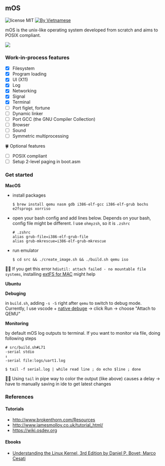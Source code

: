 ## mOS

![license MIT](https://img.shields.io/badge/license-MIT-blue>)
[![By Vietnamese](https://raw.githubusercontent.com/webuild-community/badge/master/svg/by.svg)](https://webuild.community)

mOS is the unix-like operating system developed from scratch and aims to POSIX compliant.

[![](https://i.imgur.com/DZB1mn9.png)](https://www.youtube.com/watch?v=y3h7E1nkaUs "mOS")

### Work-in-process features

- [x] Filesystem
- [x] Program loading
- [x] UI (X11)
- [x] Log
- [x] Networking
- [x] Signal
- [x] Terminal
- [ ] Port figlet, fortune
- [ ] Dynamic linker
- [ ] Port GCC (the GNU Compiler Collection)
- [ ] Browser
- [ ] Sound
- [ ] Symmetric multiprocessing

🍀 Optional features

- [ ] POSIX compliant
- [ ] Setup 2-level paging in boot.asm

### Get started

**MacOS**

- install packages

  ```
  $ brew install qemu nasm gdb i386-elf-gcc i386-elf-grub bochs e2fsprogs xorriso
  ```

- open your bash config and add lines below. Depends on your bash, config file might be different. I use `ohmyzsh`, so it is `.zshrc`

  ```
  # .zshrc
  alias grub-file=i386-elf-grub-file
  alias grub-mkrescue=i386-elf-grub-mkrescue
  ```

- run emulator

  ```
  $ cd src && ./create_image.sh && ./build.sh qemu iso
  ```

✍🏻 If you get this error `hdiutil: attach failed - no mountable file systems`, installing [extFS for MAC](https://www.paragon-software.com/home/extfs-mac/) might help

**Ubuntu**

**Debuging**

in `build.sh`, adding `-s -S` right after `qemu` to switch to debug mode. Currently, I use vscode + [native debuge](https://marketplace.visualstudio.com/items?itemName=webfreak.debug) -> click Run -> choose "Attach to QEMU"

**Monitoring**

by default mOS log outputs to terminal. If you want to monitor via file, doing following steps

```
# src/build.sh#L71
-serial stdio
↓
-serial file:logs/uart1.log
```

```
$ tail -f serial.log | while read line ; do echo $line ; done
```

✍🏻 Using `tail` in pipe way to color the output (like above) causes a delay -> have to manually saving in ide to get latest changes

### References

#### Tutorials

- http://www.brokenthorn.com/Resources
- http://www.jamesmolloy.co.uk/tutorial_html/
- https://wiki.osdev.org

#### Ebooks

- [Understanding the Linux Kernel, 3rd Edition by Daniel P. Bovet; Marco Cesati](https://learning.oreilly.com/library/view/understanding-the-linux/0596005652/)

